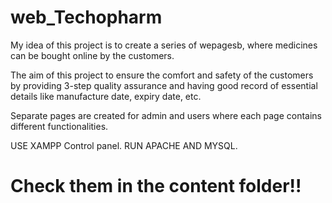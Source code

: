 # web_Techopharm

My idea of this project is to create a series of wepagesb, where medicines can be bought online by the customers. 

The aim of this project to ensure the comfort and safety of the customers by providing 3-step quality assurance and having good record of essential details like manufacture date, expiry date, etc.

Separate pages are created for admin and users where each page contains different functionalities.

USE XAMPP Control panel.
RUN APACHE AND MYSQL.

# Check them in the content folder!!
